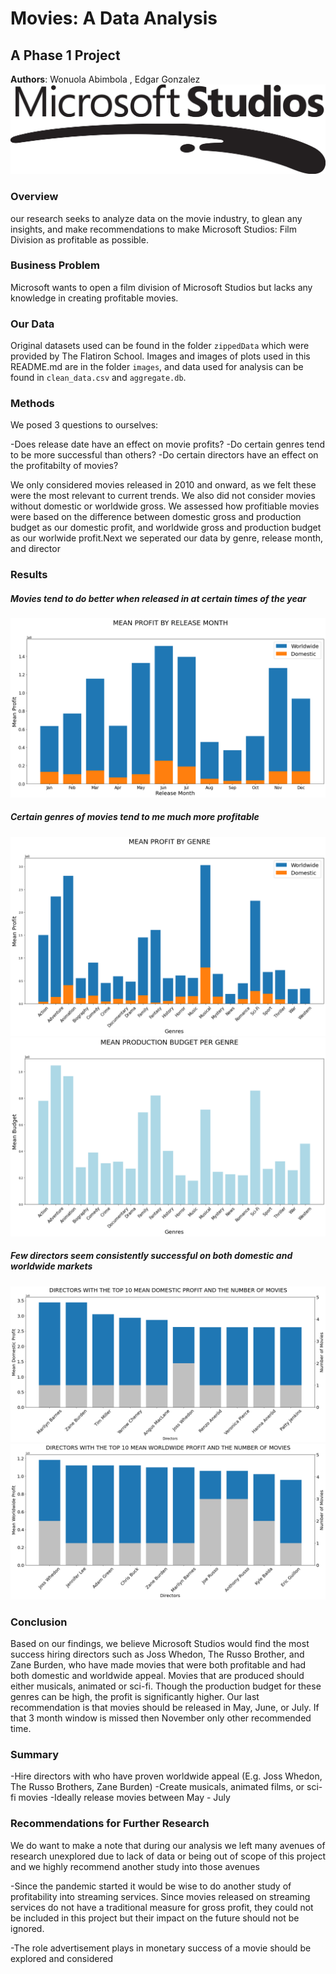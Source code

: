 # Movies: A Data Analysis
## A Phase 1 Project
**Authors**: Wonuola Abimbola , Edgar Gonzalez
![img](./images/Microsoft_Studios_Logo.png)

### Overview

our research seeks to analyze data on the movie industry, to glean any insights, and make recommendations to make Microsoft Studios: Film Division as profitable as possible.

### Business Problem

Microsoft wants to open a film division of Microsoft Studios but lacks any knowledge in creating profitable movies. 


### Our Data 

Original datasets used can be found in the folder `zippedData` which were provided by The Flatiron School.
Images and images of plots used in this README.md are in the folder `images`, and data used for analysis can be found in `clean_data.csv` and `aggregate.db`.


### Methods

We posed 3 questions to ourselves:

-Does release date have an effect on movie profits?
-Do certain genres tend to be more successful than others?
-Do certain directors have an effect on the profitabilty of movies?

We only considered movies released in 2010 and onward, as we felt these were the most relevant to current trends. We also did not consider movies without domestic or worldwide gross. We assessed how profitiable movies were based on the difference between domestic gross and production budget as our domestic profit, and worldwide gross and production budget as our worlwide profit.Next we seperated our data by genre, release month, and director

### Results
##### Movies tend to do better when released in at certain times of the year
![img](./images/mean_profit_by_month.png)



##### Certain genres of movies tend to me much more profitable
![img](./images/mean_profit_by_genre.png)
![img](./images/mean_production_budget_by_genre.png)



##### Few directors seem consistently successful on both domestic and worldwide markets
![img](./images/director_mean_dom_prof_num_of_movies.png)
![img](./images/director_mean_world_prof_num_of_movies.png)


### Conclusion

Based on our findings, we believe Microsoft Studios would find the most success hiring directors such as Joss Whedon, The Russo Brother, and Zane Burden, who have made movies that were both profitable and had both domestic and worldwide appeal. 
Movies that are produced should either musicals, animated or sci-fi. Though the production budget for these genres can be high, the profit is significantly higher. 
Our last recommendation is that movies should be released in May, June, or July. If that 3 month window is missed then November only other recommended time.

### Summary

-Hire directors with who have proven worldwide appeal (E.g. Joss Whedon, The Russo Brothers, Zane Burden)
-Create musicals, animated films, or sci-fi movies
-Ideally release movies between May - July

### Recommendations for Further Research

We do want to make a note that during our analysis we left many avenues of research unexplored due to lack of data or being out of scope of this project and we highly recommend another study into those avenues

-Since the pandemic started it would be wise to do another study of profitability into streaming services. Since movies released on streaming services do not have a traditional measure for gross profit, they could not be included in this project but their impact on the future should not be ignored.

-The role advertisement plays in monetary success of a movie should be explored and considered




